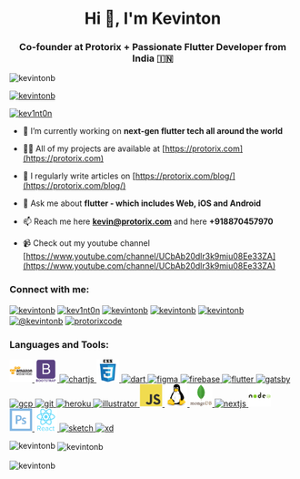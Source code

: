 <h1 align="center">Hi 👋, I'm Kevinton</h1>
<h3 align="center">Co-founder at Protorix + Passionate Flutter Developer from India 🇮🇳</h3>

<p align="left"> <img src="https://komarev.com/ghpvc/?username=kevintonb&label=Profile%20views&color=0e75b6&style=flat" alt="kevintonb" /> </p>

<p align="left"> <a href="https://github.com/ryo-ma/github-profile-trophy"><img src="https://github-profile-trophy.vercel.app/?username=kevintonb" alt="kevintonb" /></a> </p>

<p align="left"> <a href="https://twitter.com/kev1nt0n" target="blank"><img src="https://img.shields.io/twitter/follow/kev1nt0n?logo=twitter&style=for-the-badge" alt="kev1nt0n" /></a> </p>

- 🔭 I’m currently working on **next-gen flutter tech all around the world**

- 👨‍💻 All of my projects are available at [https://protorix.com](https://protorix.com)

- 📝 I regularly write articles on [https://protorix.com/blog/](https://protorix.com/blog/)

- 💬 Ask me about **flutter - which includes Web, iOS and Android**

- 📫 Reach me here **kevin@protorix.com** and here **+918870457970**

- 📹 Check out my youtube channel [https://www.youtube.com/channel/UCbAb20dlr3k9miu08Ee33ZA](https://www.youtube.com/channel/UCbAb20dlr3k9miu08Ee33ZA)

<h3 align="left">Connect with me:</h3>
<p align="left">
<a href="https://dev.to/kevintonb" target="blank"><img align="center" src="https://cdn.jsdelivr.net/npm/simple-icons@3.0.1/icons/dev-dot-to.svg" alt="kevintonb" height="30" width="40" /></a>
<a href="https://twitter.com/kev1nt0n" target="blank"><img align="center" src="https://cdn.jsdelivr.net/npm/simple-icons@3.0.1/icons/twitter.svg" alt="kev1nt0n" height="30" width="40" /></a>
<a href="https://linkedin.com/in/kevintonb" target="blank"><img align="center" src="https://cdn.jsdelivr.net/npm/simple-icons@3.0.1/icons/linkedin.svg" alt="kevintonb" height="30" width="40" /></a>
<a href="https://fb.com/kevintonb" target="blank"><img align="center" src="https://cdn.jsdelivr.net/npm/simple-icons@3.0.1/icons/facebook.svg" alt="kevintonb" height="30" width="40" /></a>
<a href="https://instagram.com/kevintonb" target="blank"><img align="center" src="https://cdn.jsdelivr.net/npm/simple-icons@3.0.1/icons/instagram.svg" alt="kevintonb" height="30" width="40" /></a>
<a href="https://medium.com/@kevintonb" target="blank"><img align="center" src="https://cdn.jsdelivr.net/npm/simple-icons@3.0.1/icons/medium.svg" alt="@kevintonb" height="30" width="40" /></a>
<a href="https://www.youtube.com/c/protorixcode" target="blank"><img align="center" src="https://cdn.jsdelivr.net/npm/simple-icons@3.0.1/icons/youtube.svg" alt="protorixcode" height="30" width="40" /></a>
</p>

<h3 align="left">Languages and Tools:</h3>
<p align="left"> <a href="https://aws.amazon.com" target="_blank"> <img src="https://raw.githubusercontent.com/devicons/devicon/master/icons/amazonwebservices/amazonwebservices-original-wordmark.svg" alt="aws" width="40" height="40"/> </a> <a href="https://getbootstrap.com" target="_blank"> <img src="https://raw.githubusercontent.com/devicons/devicon/master/icons/bootstrap/bootstrap-plain-wordmark.svg" alt="bootstrap" width="40" height="40"/> </a> <a href="https://www.chartjs.org" target="_blank"> <img src="https://www.chartjs.org/media/logo-title.svg" alt="chartjs" width="40" height="40"/> </a> <a href="https://www.w3schools.com/css/" target="_blank"> <img src="https://raw.githubusercontent.com/devicons/devicon/master/icons/css3/css3-original-wordmark.svg" alt="css3" width="40" height="40"/> </a> <a href="https://dart.dev" target="_blank"> <img src="https://www.vectorlogo.zone/logos/dartlang/dartlang-icon.svg" alt="dart" width="40" height="40"/> </a> <a href="https://www.figma.com/" target="_blank"> <img src="https://www.vectorlogo.zone/logos/figma/figma-icon.svg" alt="figma" width="40" height="40"/> </a> <a href="https://firebase.google.com/" target="_blank"> <img src="https://www.vectorlogo.zone/logos/firebase/firebase-icon.svg" alt="firebase" width="40" height="40"/> </a> <a href="https://flutter.dev" target="_blank"> <img src="https://www.vectorlogo.zone/logos/flutterio/flutterio-icon.svg" alt="flutter" width="40" height="40"/> </a> <a href="https://www.gatsbyjs.com/" target="_blank"> <img src="https://www.vectorlogo.zone/logos/gatsbyjs/gatsbyjs-icon.svg" alt="gatsby" width="40" height="40"/> </a> <a href="https://cloud.google.com" target="_blank"> <img src="https://www.vectorlogo.zone/logos/google_cloud/google_cloud-icon.svg" alt="gcp" width="40" height="40"/> </a> <a href="https://git-scm.com/" target="_blank"> <img src="https://www.vectorlogo.zone/logos/git-scm/git-scm-icon.svg" alt="git" width="40" height="40"/> </a> <a href="https://heroku.com" target="_blank"> <img src="https://www.vectorlogo.zone/logos/heroku/heroku-icon.svg" alt="heroku" width="40" height="40"/> </a> <a href="https://www.adobe.com/in/products/illustrator.html" target="_blank"> <img src="https://www.vectorlogo.zone/logos/adobe_illustrator/adobe_illustrator-icon.svg" alt="illustrator" width="40" height="40"/> </a> <a href="https://developer.mozilla.org/en-US/docs/Web/JavaScript" target="_blank"> <img src="https://raw.githubusercontent.com/devicons/devicon/master/icons/javascript/javascript-original.svg" alt="javascript" width="40" height="40"/> </a> <a href="https://www.linux.org/" target="_blank"> <img src="https://raw.githubusercontent.com/devicons/devicon/master/icons/linux/linux-original.svg" alt="linux" width="40" height="40"/> </a> <a href="https://www.mongodb.com/" target="_blank"> <img src="https://raw.githubusercontent.com/devicons/devicon/master/icons/mongodb/mongodb-original-wordmark.svg" alt="mongodb" width="40" height="40"/> </a> <a href="https://nextjs.org/" target="_blank"> <img src="https://cdn.worldvectorlogo.com/logos/nextjs-3.svg" alt="nextjs" width="40" height="40"/> </a> <a href="https://nodejs.org" target="_blank"> <img src="https://raw.githubusercontent.com/devicons/devicon/master/icons/nodejs/nodejs-original-wordmark.svg" alt="nodejs" width="40" height="40"/> </a> <a href="https://www.photoshop.com/en" target="_blank"> <img src="https://raw.githubusercontent.com/devicons/devicon/master/icons/photoshop/photoshop-line.svg" alt="photoshop" width="40" height="40"/> </a> <a href="https://reactjs.org/" target="_blank"> <img src="https://raw.githubusercontent.com/devicons/devicon/master/icons/react/react-original-wordmark.svg" alt="react" width="40" height="40"/> </a> <a href="https://www.sketch.com/" target="_blank"> <img src="https://www.vectorlogo.zone/logos/sketchapp/sketchapp-icon.svg" alt="sketch" width="40" height="40"/> </a> <a href="https://www.adobe.com/products/xd.html" target="_blank"> <img src="https://cdn.worldvectorlogo.com/logos/adobe-xd.svg" alt="xd" width="40" height="40"/> </a> </p>

<p><img align="left" src="https://github-readme-stats.vercel.app/api/top-langs?username=kevintonb&show_icons=true&locale=en&layout=compact" alt="kevintonb" /></p>

<p>&nbsp;<img align="center" src="https://github-readme-stats.vercel.app/api?username=kevintonb&show_icons=true&locale=en" alt="kevintonb" /></p>

<p><img align="center" src="https://github-readme-streak-stats.herokuapp.com/?user=kevintonb&" alt="kevintonb" /></p>

